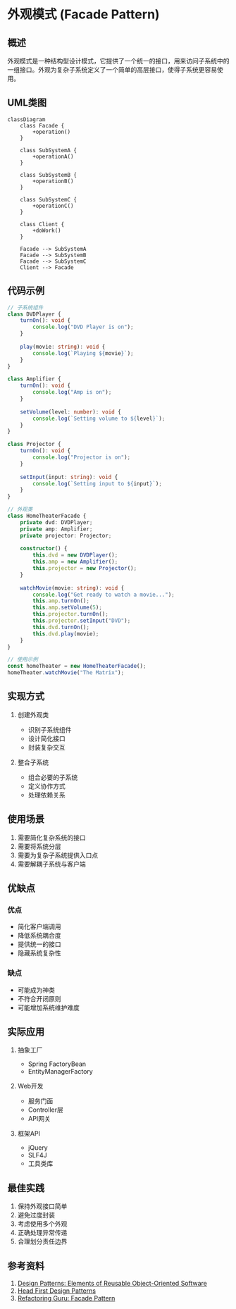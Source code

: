 # 外观模式 (Facade Pattern)

## 概述
外观模式是一种结构型设计模式，它提供了一个统一的接口，用来访问子系统中的一组接口。外观为复杂子系统定义了一个简单的高层接口，使得子系统更容易使用。

## UML类图
```mermaid
classDiagram
    class Facade {
        +operation()
    }
    
    class SubSystemA {
        +operationA()
    }
    
    class SubSystemB {
        +operationB()
    }
    
    class SubSystemC {
        +operationC()
    }
    
    class Client {
        +doWork()
    }
    
    Facade --> SubSystemA
    Facade --> SubSystemB
    Facade --> SubSystemC
    Client --> Facade
```

## 代码示例
```typescript
// 子系统组件
class DVDPlayer {
    turnOn(): void {
        console.log("DVD Player is on");
    }
    
    play(movie: string): void {
        console.log(`Playing ${movie}`);
    }
}

class Amplifier {
    turnOn(): void {
        console.log("Amp is on");
    }
    
    setVolume(level: number): void {
        console.log(`Setting volume to ${level}`);
    }
}

class Projector {
    turnOn(): void {
        console.log("Projector is on");
    }
    
    setInput(input: string): void {
        console.log(`Setting input to ${input}`);
    }
}

// 外观类
class HomeTheaterFacade {
    private dvd: DVDPlayer;
    private amp: Amplifier;
    private projector: Projector;
    
    constructor() {
        this.dvd = new DVDPlayer();
        this.amp = new Amplifier();
        this.projector = new Projector();
    }
    
    watchMovie(movie: string): void {
        console.log("Get ready to watch a movie...");
        this.amp.turnOn();
        this.amp.setVolume(5);
        this.projector.turnOn();
        this.projector.setInput("DVD");
        this.dvd.turnOn();
        this.dvd.play(movie);
    }
}

// 使用示例
const homeTheater = new HomeTheaterFacade();
homeTheater.watchMovie("The Matrix");
```

## 实现方式
1. 创建外观类
   - 识别子系统组件
   - 设计简化接口
   - 封装复杂交互

2. 整合子系统
   - 组合必要的子系统
   - 定义协作方式
   - 处理依赖关系

## 使用场景
1. 需要简化复杂系统的接口
2. 需要将系统分层
3. 需要为复杂子系统提供入口点
4. 需要解耦子系统与客户端

## 优缺点

### 优点
- 简化客户端调用
- 降低系统耦合度
- 提供统一的接口
- 隐藏系统复杂性

### 缺点
- 可能成为神类
- 不符合开闭原则
- 可能增加系统维护难度

## 实际应用
1. 抽象工厂
   - Spring FactoryBean
   - EntityManagerFactory

2. Web开发
   - 服务门面
   - Controller层
   - API网关

3. 框架API
   - jQuery
   - SLF4J
   - 工具类库

## 最佳实践
1. 保持外观接口简单
2. 避免过度封装
3. 考虑使用多个外观
4. 正确处理异常传递
5. 合理划分责任边界

## 参考资料
1. [Design Patterns: Elements of Reusable Object-Oriented Software](https://book.douban.com/subject/1052241/)
2. [Head First Design Patterns](https://book.douban.com/subject/2243615/)
3. [Refactoring Guru: Facade Pattern](https://refactoringguru.cn/design-patterns/facade)
